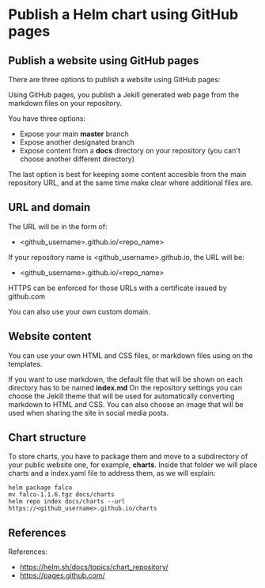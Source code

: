 # Publish a Helm chart using GitHub pages

## Publish a website using GitHub pages

There are three options to publish a website using GitHub pages:

Using GitHub pages, you publish a Jekill generated web page from the markdown files on your repository.

You have three options:

* Expose your main **master** branch
* Expose another designated branch
* Expose content from a **docs** directory on your repository (you can't choose another different directory)

The last option is best for keeping some content accesible from the main repository URL, and at the same time make clear where additional files are.

## URL and domain

The URL will be in the form of:
* <github_username>.github.io/<repo_name>

If your repository name is <github_username>.github.io, the URL will be:
* <github_username>.github.io/<repo_name>

HTTPS can be enforced for those URLs with a certificate issued by github.com

You can also use your own custom domain.

## Website content

You can use your own HTML and CSS files, or markdown files using on the templates.

If you want to use markdown, the default file that will be shown on each directory has to be named **index.md**
On the repository settings you can choose the Jekill theme that will be used for automatically converting markdown to HTML and CSS.
You can also choose an image that will be used when sharing the site in social media posts.

## Chart structure

To store charts, you have to package them and move to a subdirectory of your public website one, for example, **charts**.
Inside that folder we will place charts and a index.yaml file to address them, as we will explain:

```
helm package falco
mv falco-1.1.6.tgz docs/charts
helm repo index docs/charts --url https://<github_username>.github.io/charts
```

## References

References:
* https://helm.sh/docs/topics/chart_repository/
* https://pages.github.com/